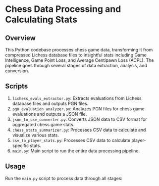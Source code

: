 # Chess Data Processing and Calculating Stats

## Overview
This Python codebase processes chess game data, transforming it from compressed Lichess database files to insightful stats including Game Intelligence, Game Point Loss, and Average Centipawn Loss (ACPL). The pipeline goes through several stages of data extraction, analysis, and conversion.

## Scripts
1. `lichess_evals_extractor.py`: Extracts evaluations from Lichess database files and outputs PGN files.
2. `pgn_evaluation_analyzer.py`: Analyzes PGN files for chess game evaluations and outputs a JSON file.
3. `json_to_csv_converter.py`: Converts JSON data to CSV format for aggregated chess game stats.
4. `chess_stats_summarizer.py`: Processes CSV data to calculate and visualize various stats.
5. `csv_to_player_stats.py`: Processes CSV data to calculate player-specific stats.
6. `main.py`: Main script to run the entire data processing pipeline.

## Usage
Run the `main.py` script to process data through all stages:

